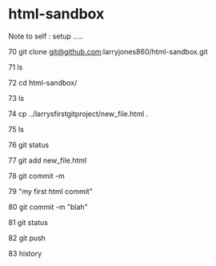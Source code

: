 html-sandbox
============

Note to self : setup ..... 

   70  git clone git@github.com:larryjones860/html-sandbox.git
   
   71  ls
   
   72  cd html-sandbox/
   
   73  ls
   
   74  cp ../larrysfirstgitproject/new_file.html .
   
   75  ls
   
   76  git status
   
   77  git add new_file.html 
   
   78  git commit -m 
   
   79  "my first html commit"
   
   80  git commit -m "blah"
   
   81  git status
   
   82  git push
   
   83  history
